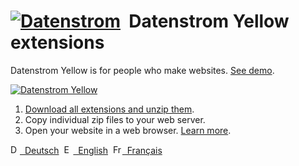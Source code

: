 # [![Datenstrom](https://raw.githubusercontent.com/datenstrom/yellow-extensions/master/website/media/images/datenstrom-logo-small.png)](https://github.com/datenstrom)&nbsp; Datenstrom Yellow extensions

Datenstrom Yellow is for people who make websites. [See demo](https://extensions.datenstrom.se/).

[![Datenstrom Yellow](https://raw.githubusercontent.com/datenstrom/yellow-extensions/master/website/media/images/datenstrom-yellow-en.jpg)](https://datenstrom.se/yellow/)

1. [Download all extensions and unzip them](https://github.com/datenstrom/yellow-extensions/archive/master.zip).  
2. Copy individual zip files to your web server.  
3. Open your website in a web browser. [Learn more](https://extensions.datenstrom.se/help/).

<p>
<a href="README-de.md"><img src="https://raw.githubusercontent.com/datenstrom/yellow-extensions/master/website/media/images/language-de.png" width="15" height="15" alt="Deutsch">&nbsp; Deutsch</a>&nbsp;
<a href="README.md"><img src="https://raw.githubusercontent.com/datenstrom/yellow-extensions/master/website/media/images/language-en.png" width="15" height="15" alt="English">&nbsp; English</a>&nbsp;
<a href="README-fr.md"><img src="https://raw.githubusercontent.com/datenstrom/yellow-extensions/master/website/media/images/language-fr.png" width="15" height="15" alt="Français">&nbsp; Français</a>&nbsp;
</p>